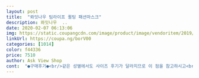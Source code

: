 ```yaml
---
layout: post 
title:  "롸잇나우 팀라이프 퀼팅 패션마스크" 
description: 롸잇나우  ..
date: 2020-02-07 06:13:06 
img: https://static.coupangcdn.com/image/product/image/vendoritem/2019/01/03/3867519069/767b222c-3f15-4500-956e-85f340452676.jpg 
linkUrl: https://coupa.ng/borV00 
categories: [1014] 
color: f44336 
price: 7510 
author: Ask View Shop 
cont:  "●구매후기●<br/>같은 성별에서도 사이즈 후기가 달라지므로 이 점을 참고하시고<br/>고리부분은 좁고<br/>공용으로 나왔으며<br/>구매 도움이 되었으면 좋겠습니다 따뜻한 겨울 보내세요<br/>구매 전 고민을 좀 했었는데~<br/>귀 바로앞까지 가려져서 볼이 따뜻할것 같은데<br/>그래도 혹시모르니<br/>그러질 못하니까 아쉬워요<br/>그런 용도일까요?<br/>그리고 좋은 것은 마스크 코 부분이 닿는 곳에 히든 천?같은게있어서  바람매서울때는 올려서 콧잔등을 더덮어줄수있어요.<br/><br/>그리고 천 자체가 퀼팅이 예쁘게 되어 있어서<br/>끈은 짧기 때문에<br/>냄새 적거나 없었고 촉감은 안팎으로 다 부드럽습니다 바느질 잘되어있구요<br/>눈아래까지 가릴 수 있는 천은<br/>눈찌를것같아.<br/>.<br/><br/>덮개를 펴서 착용하면 눈아래 더넓은 부분까지 커버가 됩니다.<br/><br/>도톰하고 더 보드라운 다른 소재입니다 따뜻해보여요<br/>디자인도 예쁘고<br/>마무리도 꼼꼼하게 되어있고<br/>마스크가 간당간당해요<br/>마스크자체는 넓고<br/>만족스럽긴 합니다<br/>목도리는 목이 죄는 느낌이라 갑갑해서 싫어하거든요.<br/><br/>바람 많이 불때 올려서 사용하면<br/>사알짝 큰느낌?<br/>사이즈 미스만 아니라면 이 가격대에(7천원대) 확실히 괜찮을거라 생각되네요 !<br/>사이즈에러가 많을듯요<br/>세탁기에 마스크는 돌리는 것보다는 손빨래 하는 것이 더 오래 쓴다고 하여서 빨래를 직접 하였고요.<br/><br/>소재  바느질 엄청 꼼꼼하게 잘 되어 있는 편이고요.<br/><br/>손세탁 후에 변형이나 색빠짐 없었습니다.<br/><br/>손으로 살짝 조정해주면 전혀 문제가 없구요<br/>아주 진한 블랙 색상이에요.<br/><br/>안경쓰는사람은 저거 코 올리고 그 위에 안경쓰면 김이 덜서릴까요?<br/>안쪽 코부분은 이중이며 덮개가 가능합니다<br/>약간 앞쪽으로 중간에 코부분이 삐죽하게 솟아 있기 때문에 메이크업을 하고 착용했을 때도 코가 눌리는게 없었습니다<br/>얼굴 작은분들은 요마스크 안될거같아요<br/>얼굴에는 약간 여유가 있으며 귀부분은 살짝 찡기는 느낌이 있는데요<br/>얼굴이 따뜻할 것 같아요<br/>얼굴이 크지 않은 편의 성인 남자인 내 경우<br/>왜있는지 모르겠어요<br/>전체적으로 착용을 하였을 때 얼굴 반 정도를 다 덮고<br/>제 얼굴이 큰편이라 생각합니다<br/>제품퀄리티는 좋아요~<br/>조물조물 손빨래 함 해서 써야지용<br/>착용문제나 불편함이 없으므로 만족합니다~<br/>착용사진은 살짝 유광으로 나왔는데 무광에 약간의 광택느낌이며<br/>찬바람불고 눈올때 쓰구나가니 기관지가 약한 저한테는  찬기가 안들어좋구 얼굴도 따땃해요.<br/><br/>참 제품에서 냄새는 따로 안나요<br/>처음 받았을 때 냄새가 안나서 정말 좋았습니다.<br/><br/>캐주얼하게 좋고 코트류에도 잘 어울려요.<br/><br/>페이지내 디자인과  똑같아요.<br/><br/>한편으로는 좀 클때 귀부분 끈을 묶어서 쓰는데<br/>황사 미세먼지 보다는  바람을 막아주는  용도 인것같아요.<br/><br/>흠.<br/>.<br/><br/>같은 성별에서도 사이즈 후기가 달라지므로 이 점을 참고하시고<br/>고리부분은 좁고<br/>공용으로 나왔으며<br/>구매 도움이 되었으면 좋겠습니다 따뜻한 겨울 보내세요<br/>구매 전 고민을 좀 했었는데~<br/>귀 바로앞까지 가려져서 볼이 따뜻할것 같은데<br/>그래도 혹시모르니<br/>그러질 못하니까 아쉬워요<br/>그런 용도일까요?<br/>그리고 좋은 것은 마스크 코 부분이 닿는 곳에 히든 천?같은게있어서  바람매서울때는 올려서 콧잔등을 더덮어줄수있어요.<br/><br/>그리고 천 자체가 퀼팅이 예쁘게 되어 있어서<br/>끈은 짧기 때문에<br/>냄새 적거나 없었고 촉감은 안팎으로 다 부드럽습니다 바느질 잘되어있구요<br/>눈아래까지 가릴 수 있는 천은<br/>눈찌를것같아.<br/>.<br/><br/>덮개를 펴서 착용하면 눈아래 더넓은 부분까지 커버가 됩니다.<br/><br/>도톰하고 더 보드라운 다른 소재입니다 따뜻해보여요<br/>디자인도 예쁘고<br/>마무리도 꼼꼼하게 되어있고<br/>마스크가 간당간당해요<br/>마스크자체는 넓고<br/>만족스럽긴 합니다<br/>목도리는 목이 죄는 느낌이라 갑갑해서 싫어하거든요.<br/><br/>바람 많이 불때 올려서 사용하면<br/>사알짝 큰느낌?<br/>사이즈 미스만 아니라면 이 가격대에(7천원대) 확실히 괜찮을거라 생각되네요 !<br/>사이즈에러가 많을듯요<br/>세탁기에 마스크는 돌리는 것보다는 손빨래 하는 것이 더 오래 쓴다고 하여서 빨래를 직접 하였고요.<br/><br/>소재  바느질 엄청 꼼꼼하게 잘 되어 있는 편이고요.<br/><br/>손세탁 후에 변형이나 색빠짐 없었습니다.<br/><br/>손으로 살짝 조정해주면 전혀 문제가 없구요<br/>아주 진한 블랙 색상이에요.<br/><br/>안경쓰는사람은 저거 코 올리고 그 위에 안경쓰면 김이 덜서릴까요?<br/>안쪽 코부분은 이중이며 덮개가 가능합니다<br/>약간 앞쪽으로 중간에 코부분이 삐죽하게 솟아 있기 때문에 메이크업을 하고 착용했을 때도 코가 눌리는게 없었습니다<br/>얼굴 작은분들은 요마스크 안될거같아요<br/>얼굴에는 약간 여유가 있으며 귀부분은 살짝 찡기는 느낌이 있는데요<br/>얼굴이 따뜻할 것 같아요<br/>얼굴이 크지 않은 편의 성인 남자인 내 경우<br/>왜있는지 모르겠어요<br/>전체적으로 착용을 하였을 때 얼굴 반 정도를 다 덮고<br/>제 얼굴이 큰편이라 생각합니다<br/>제품퀄리티는 좋아요~<br/>조물조물 손빨래 함 해서 써야지용<br/>착용문제나 불편함이 없으므로 만족합니다~<br/>착용사진은 살짝 유광으로 나왔는데 무광에 약간의 광택느낌이며<br/>찬바람불고 눈올때 쓰구나가니 기관지가 약한 저한테는  찬기가 안들어좋구 얼굴도 따땃해요.<br/><br/>참 제품에서 냄새는 따로 안나요<br/>처음 받았을 때 냄새가 안나서 정말 좋았습니다.<br/><br/>캐주얼하게 좋고 코트류에도 잘 어울려요.<br/><br/>페이지내 디자인과  똑같아요.<br/><br/>한편으로는 좀 클때 귀부분 끈을 묶어서 쓰는데<br/>황사 미세먼지 보다는  바람을 막아주는  용도 인것같아요.<br/><br/>흠.<br/>.<br/><br/>" 
---
```


